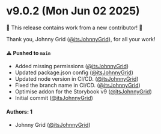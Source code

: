 # v9.0.2 (Mon Jun 02 2025)

:tada: This release contains work from a new contributor! :tada:

Thank you, Johnny Grid ([@itsJohnnyGrid](https://github.com/itsJohnnyGrid)), for all your work!

#### ⚠️ Pushed to `main`

- Added missing permissions ([@itsJohnnyGrid](https://github.com/itsJohnnyGrid))
- Updated package.json config ([@itsJohnnyGrid](https://github.com/itsJohnnyGrid))
- Updated node version in CI/CD. ([@itsJohnnyGrid](https://github.com/itsJohnnyGrid))
- Fixed the branch name in CI/CD. ([@itsJohnnyGrid](https://github.com/itsJohnnyGrid))
- Optimise addon for the Storybook v9 ([@itsJohnnyGrid](https://github.com/itsJohnnyGrid))
- Initial commit ([@itsJohnnyGrid](https://github.com/itsJohnnyGrid))

#### Authors: 1

- Johnny Grid ([@itsJohnnyGrid](https://github.com/itsJohnnyGrid))

